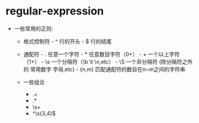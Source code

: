 # regular-expression

- 一些常用的正则:

    - 格式控制符
           -  ^   行的开头
           - $   行的结尾
    
    - 通配符
           - .    任意一个字符
           - \*    任意数目字符（0+）
           - \+   一个以上字符（1+）
           - \s  一个分隔符（\b \t \n,etc）
           - \S  一个非分隔符 (除分隔符之外的 常用数字 字母,etc)
           - {n,m} 匹配通配符的数目在n~m之间的字符串
 
 
    - 一些组合
        - .+
        - .*
        - \s+
        - ^\s{3,4}$
